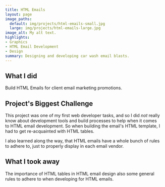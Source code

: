 ```yaml
---
title: HTML Emails
layout: page
image_paths:
  default: img/projects/html-emails-small.jpg
  large: img/projects/html-emails-large.jpg
image_alt: My alt text.
highlights:
- Graphics
- HTML Email Development
- Design
summary: Designing and developing car wash email blasts.
---
```


## What I did

Build HTML Emails for client email marketing promotions.

## Project's Biggest Challenge

This project was one of my first web developer tasks, and so I did _not_ really know about development tools and build processes to help when it comes to HTML email development. So when building the email's HTML template, I had to get re-acquainted with HTML tables. 

I also learned along the way, that HTML emails have a whole bunch of rules to adhere to, just to properly display in each email vendor.

## What I took away

The importance of HTML tables in HTML email design also some general rules to adhere to when developing for HTML emails.

